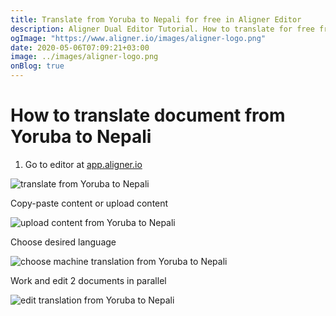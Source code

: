 ```yaml
---
title: Translate from Yoruba to Nepali for free in Aligner Editor
description: Aligner Dual Editor Tutorial. How to translate for free from Yoruba to Nepali. Aligner is multilingual document management platform. 
ogImage: "https://www.aligner.io/images/aligner-logo.png"
date: 2020-05-06T07:09:21+03:00
image: ../images/aligner-logo.png
onBlog: true
---
```


# How to translate document from Yoruba to Nepali

1. Go to editor at [app.aligner.io](https://app.aligner.io "Aligner App web page")

![translate from Yoruba to Nepali](../aligner-blank-editor.png "translate from Yoruba to Nepali")

Copy-paste content or upload content

![upload content from Yoruba to Nepali](../aligner-uploaded-document.png "upload content from Yoruba to Nepali")

Choose desired language

![choose machine translation from Yoruba to Nepali](../aligner-language-dropdown.png "choose machine translation from Yoruba to Nepali")

Work and edit 2 documents in parallel

![edit translation from Yoruba to Nepali](../aligner-double-sitded-editor.png "edit translation from Yoruba to Nepali")

